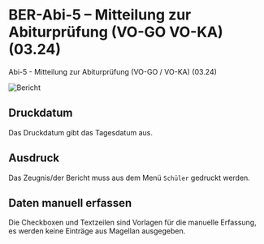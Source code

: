 # BER-Abi-5 – Mitteilung zur Abiturprüfung (VO-GO  VO-KA) (03.24)

[1]:/assets/images/Berlin/abi-5-01.png "Bericht"

Abi-5 - Mitteilung zur Abiturprüfung (VO-GO / VO-KA) (03.24)

![Bericht][1]

## Druckdatum

Das Druckdatum gibt das Tagesdatum aus.

## Ausdruck

Das Zeugnis/der Bericht muss aus dem Menü `Schüler` gedruckt werden.

## Daten manuell erfassen

Die Checkboxen und Textzeilen sind Vorlagen für die manuelle Erfassung, es werden keine Einträge aus Magellan ausgegeben.
